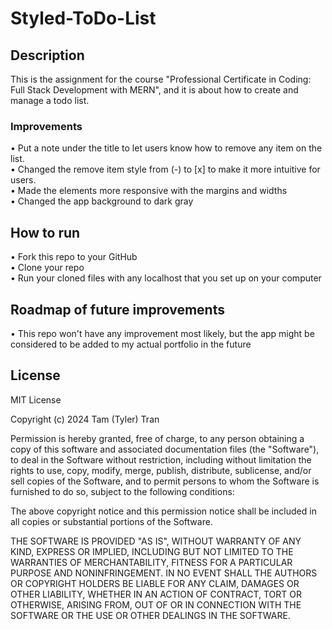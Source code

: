 # Styled-ToDo-List

## Description

This is the assignment for the course "Professional Certificate in Coding: Full Stack Development with MERN", and it is about how to create and manage a todo list.

### Improvements

• Put a note under the title to let users know how to remove any item on the list. <br />
• Changed the remove item style from (-) to [x] to make it more intuitive for users. <br />
• Made the elements more responsive with the margins and widths <br />
• Changed the app background to dark gray

## How to run

• Fork this repo to your GitHub <br />
• Clone your repo <br />
• Run your cloned files with any localhost that you set up on your computer

## Roadmap of future improvements

• This repo won't have any improvement most likely, but the app might be considered to be added to my actual portfolio in the future

## License

MIT License

Copyright (c) 2024 Tam (Tyler) Tran

Permission is hereby granted, free of charge, to any person obtaining a copy
of this software and associated documentation files (the "Software"), to deal
in the Software without restriction, including without limitation the rights
to use, copy, modify, merge, publish, distribute, sublicense, and/or sell
copies of the Software, and to permit persons to whom the Software is
furnished to do so, subject to the following conditions:

The above copyright notice and this permission notice shall be included in all
copies or substantial portions of the Software.

THE SOFTWARE IS PROVIDED "AS IS", WITHOUT WARRANTY OF ANY KIND, EXPRESS OR
IMPLIED, INCLUDING BUT NOT LIMITED TO THE WARRANTIES OF MERCHANTABILITY,
FITNESS FOR A PARTICULAR PURPOSE AND NONINFRINGEMENT. IN NO EVENT SHALL THE
AUTHORS OR COPYRIGHT HOLDERS BE LIABLE FOR ANY CLAIM, DAMAGES OR OTHER
LIABILITY, WHETHER IN AN ACTION OF CONTRACT, TORT OR OTHERWISE, ARISING FROM,
OUT OF OR IN CONNECTION WITH THE SOFTWARE OR THE USE OR OTHER DEALINGS IN THE
SOFTWARE.
